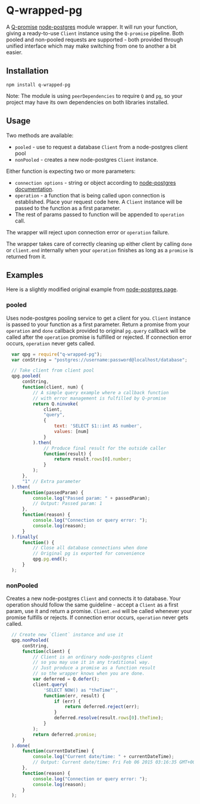 # Q-wrapped-pg

A [Q-promise](https://github.com/kriskowal/q) [node-postgres](https://github.com/brianc/node-postgres) module wrapper.
It will run your function, giving a ready-to-use `Client` instance using the `Q-promise` pipeline.
Both pooled and non-pooled requests are supported - both provided through unified interface which may make switching
from one to another a bit easier.

## Installation

```
npm install q-wrapped-pg
```
Note: The module is using `peerDependencies` to require `Q` and `pg`, so your project may have its own
dependencies on both libraries installed.

## Usage

Two methods are available:
* `pooled` - use to request a database `Client` from a node-postgres client pool
* `nonPooled` - creates a new node-postgres `Client` instance.

Either function is expecting two or more parameters:
* `connection options` - string or object according to [node-postgres documentation](https://github.com/brianc/node-postgres/wiki/Client#method-connect).
* `operation` - a function that is being called upon connection is established. Place your request code here.
  A `Client` instance will be passed to the function as a first parameter.
* The rest of params passed to function will be appended to `operation` call.

The wrapper will reject upon connection error or `operation` failure.

The wrapper takes care of correctly cleaning up either client by calling `done` or `client.end` internally when your
`operation` finishes as long as a `promise` is returned from it.

## Examples

Here is a slightly modified original example from [node-postgres page](https://github.com/brianc/node-postgres).

### pooled

Uses node-postgres pooling service to get a client for you. `Client` instance is passed to your function as a first
parameter. Return a promise from your `operation` and `done` callback provided to original `pg.query` callback will
be called after the `operation` promise is fulfilled or rejected.
If connection error occurs, `operation` never gets called.

```javascript
  var qpg = require("q-wrapped-pg");
  var conString = "postgres://username:password@localhost/database";

  // Take client from client pool
  qpg.pooled(
      conString,
      function(client, num) {
          // A simple query example where a callback function
          // with error management is fulfilled by Q-promise
          return Q.ninvoke(
              client,
              "query",
              {
                  text: 'SELECT $1::int AS number',
                  values: [num]
              }
          ).then(
              // Produce final result for the outside caller
              function(result) {
                  return result.rows[0].number;
              }
          );
      },
      "1" // Extra parameter
  ).then(
      function(passedParam) {
          console.log("Passed param: " + passedParam);
          // Output: Passed param: 1
      },
      function(reason) {
          console.log("Connection or query error: ");
          console.log(reason);
      }
  ).finally(
      function() {
          // Close all database connections when done
          // Original pg is exported for convenience
          qpg.pg.end();
      }
  );
```

### nonPooled

Creates a new node-postgres `Client` and connects it to database.
Your operation should follow the same guideline - accept a `Client` as a first param, use it and return a promise.
`Client.end` will be called whenever your promise fulfills or rejects.
If connection error occurs, `operation` never gets called.

```javascript
  // Create new `Client` instance and use it
  qpg.nonPooled(
      conString,
      function(client) {
          // Client is an ordinary node-postgres client
          // so you may use it in any traditional way.
          // Just produce a promise as a function result
          // so the wrapper knows when you are done.
          var deferred = Q.defer();
          client.query(
              'SELECT NOW() as "theTime"',
              function(err, result) {
                  if (err) {
                      return deferred.reject(err);
                  }
                  deferred.resolve(result.rows[0].theTime);
              }
          );
          return deferred.promise;
      }
  ).done(
      function(currentDateTime) {
          console.log("Current date/time: " + currentDateTime);
          // Output: Current date/time: Fri Feb 06 2015 03:16:35 GMT+0000 (UTC)
      },
      function(reason) {
          console.log("Connection or query error: ");
          console.log(reason);
      }
  );
```

